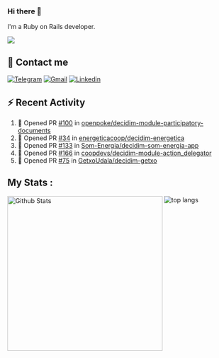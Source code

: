 ### Hi there 👋

I'm a Ruby on Rails developer.

<img src="https://komarev.com/ghpvc/?username=antopalidi&color=blueviolet">

## 📩 Contact me 
[![Telegram](https://img.shields.io/badge/Telegram-2CA5E0?style=for-the-badge&logo=telegram&logoColor=white)](https://t.me/anna_top)
[![Gmail](https://img.shields.io/badge/email-D14836?style=for-the-badge&logo=gmail&logoColor=white)](mailto:topalidisanna@gmail.com)
[![Linkedin](https://img.shields.io/badge/LinkedIn-0077B5?style=for-the-badge&logo=linkedin&logoColor=white)](https://www.linkedin.com/in/topalidi/)
<!-- [![Codewars](https://img.shields.io/badge/Codewars-B1361E?style=for-the-badge&logo=Codewars&logoColor=white)](https://www.codewars.com/users/antopalidi) -->

## :zap: Recent Activity

<!--START_SECTION:activity-->
1. 💪 Opened PR [#100](https://github.com/openpoke/decidim-module-participatory-documents/pull/100) in [openpoke/decidim-module-participatory-documents](https://github.com/openpoke/decidim-module-participatory-documents)
2. 💪 Opened PR [#34](https://github.com/energeticacoop/decidim-energetica/pull/34) in [energeticacoop/decidim-energetica](https://github.com/energeticacoop/decidim-energetica)
3. 💪 Opened PR [#133](https://github.com/Som-Energia/decidim-som-energia-app/pull/133) in [Som-Energia/decidim-som-energia-app](https://github.com/Som-Energia/decidim-som-energia-app)
4. 💪 Opened PR [#166](https://github.com/coopdevs/decidim-module-action_delegator/pull/166) in [coopdevs/decidim-module-action_delegator](https://github.com/coopdevs/decidim-module-action_delegator)
5. 💪 Opened PR [#75](https://github.com/GetxoUdala/decidim-getxo/pull/75) in [GetxoUdala/decidim-getxo](https://github.com/GetxoUdala/decidim-getxo)
<!--END_SECTION:activity-->

## My Stats :
<!--
<img alt="activity" src="https://streak-stats.demolab.com?user=antopalidi" />
-->
<div>
<img align="top" width="350px" alt="Github Stats" src="https://github-readme-stats-1-brown.vercel.app/api?username=antopalidi&count_private=true&show_icons=true&hide_border=true" />
<img align="top" alt="top langs" src="https://github-readme-stats-1-brown.vercel.app/api/top-langs/?username=antopalidi&layout=compact" />
 </div>
<!--
#### [My CV](https://antopalidi.github.io/my_cv/)
-->

<!--
**antopalidi/antopalidi** is a ✨ _special_ ✨ repository because its `README.md` (this file) appears on your GitHub profile.
-->
